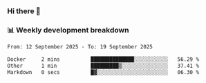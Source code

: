 ### Hi there 👋

### 📊 Weekly development breakdown
<!--START_SECTION:waka-->

```txt
From: 12 September 2025 - To: 19 September 2025

Docker     2 mins          ██████████████░░░░░░░░░░░   56.29 %
Other      1 min           █████████▒░░░░░░░░░░░░░░░   37.41 %
Markdown   0 secs          █▓░░░░░░░░░░░░░░░░░░░░░░░   06.30 %
```

<!--END_SECTION:waka-->
